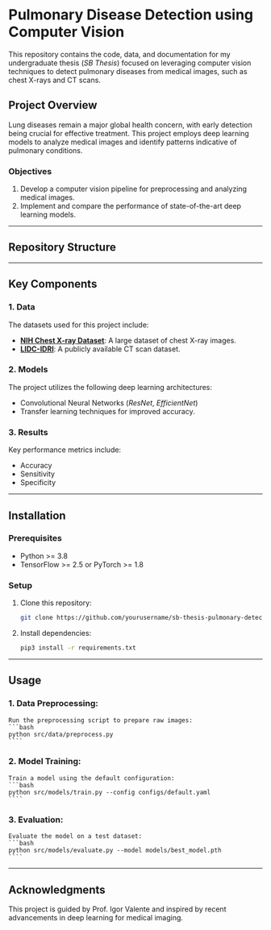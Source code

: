 # Pulmonary Disease Detection using Computer Vision

This repository contains the code, data, and documentation for my undergraduate thesis (*SB Thesis*) focused on leveraging computer vision techniques to detect pulmonary diseases from medical images, such as chest X-rays and CT scans.

## Project Overview
Lung diseases remain a major global health concern, with early detection being crucial for effective treatment. This project employs deep learning models to analyze medical images and identify patterns indicative of pulmonary conditions.

### Objectives
1. Develop a computer vision pipeline for preprocessing and analyzing medical images.
2. Implement and compare the performance of state-of-the-art deep learning models.

---

## Repository Structure


---

## Key Components
### 1. Data
The datasets used for this project include:
- **[NIH Chest X-ray Dataset](https://www.kaggle.com/nih-chest-xrays)**: A large dataset of chest X-ray images.
- **[LIDC-IDRI](https://wiki.cancerimagingarchive.net/)**: A publicly available CT scan dataset.

### 2. Models
The project utilizes the following deep learning architectures:
- Convolutional Neural Networks (*ResNet*, *EfficientNet*)
- Transfer learning techniques for improved accuracy.

### 3. Results
Key performance metrics include:
- Accuracy
- Sensitivity
- Specificity

---

## Installation
### Prerequisites
- Python >= 3.8
- TensorFlow >= 2.5 or PyTorch >= 1.8

### Setup
1. Clone this repository:
   ```bash
   git clone https://github.com/yourusername/sb-thesis-pulmonary-detection.git
2. Install dependencies:
    ```bash
    pip3 install -r requirements.txt
    ``` 

--- 

## Usage
### 1. Data Preprocessing:
    Run the preprocessing script to prepare raw images:
    ```bash
    python src/data/preprocess.py
    ````
### 2. Model Training:
    Train a model using the default configuration:
    ```bash
    python src/models/train.py --config configs/default.yaml
    ````
### 3. Evaluation:
    Evaluate the model on a test dataset: 
    ```bash
    python src/models/evaluate.py --model models/best_model.pth
    ````

--- 

## Acknowledgments
This project is guided by Prof. Igor Valente and inspired by recent advancements in deep learning for medical imaging.